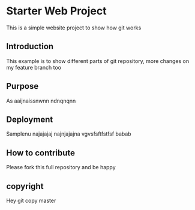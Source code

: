 # Starter Web Project

This is a simple website project to show how git works

## Introduction

This example is to show different parts of git repository, more changes on my feature branch too

## Purpose

As aaijnaissnwnn ndnqnqnn

## Deployment

Samplenu najajajaj najnjajajna vgvsfsftfstfsf babab

## How to contribute

Please fork this full repository and be happy

## copyright
Hey git copy master

